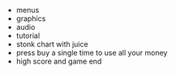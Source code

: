 - menus
- graphics
- audio
- tutorial
- stonk chart with juice
- press buy a single time to use all your money
- high score and game end